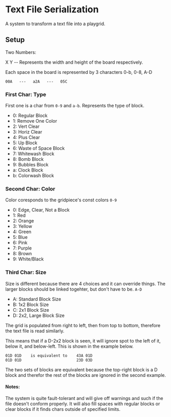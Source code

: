 # Text File Serialization

A system to transform a text file into a playgrid.

## Setup

Two Numbers:

X Y  -- Represents the width and height of the board respectively.

Each space in the board is represented by 3 characters 0-b, 0-8, A-D

`00A   ---   a2A   ---   05C`

###  First Char:  Type

First one is a char from `0-9` and `a-b`.  Represents the type of block.

  *  0:  Regular Block
  *  1:  Remove One Color
  *  2:  Vert Clear
  *  3:  Horiz Clear
  *  4:  Plus Clear
  *  5:  Up Block
  *  6:  Waste of Space Block
  *  7:  Whitewash Block
  *  8:  Bomb Block
  *  9:  Bubbles Block
  *  a:  Clock Block
  *  b:  Colorwash Block


###  Second Char:  Color

Color coresponds to the gridpiece's const colors `0-9`

  *  0:  Edge, Clear, Not a Block
  *  1:  Red
  *  2:  Orange
  *  3:  Yellow
  *  4:  Green
  *  5:  Blue
  *  6:  Pink
  *  7:  Purple
  *  8:  Brown
  *  9:  White/Black


### Third Char:  Size

Size is different because there are 4 choices and it can override things.  The larger blocks should be linked togehter, but don't have to be.  `A-D`

  *  A:  Standard Block Size
  *  B:  1x2 Block Size
  *  C:  2x1 Block Size
  *  D:  2x2, Large Block Size

The grid is populated from right to left, then from top to bottom, therefore the text file is read similarly.

This means that if a D-2x2 block is seen, it will ignore spot to the left of it, below it, and below-left.  This is shown in the example below.

```
01D 01D    is equivalent to    43A 01D
01D 01D                        23D 03D 
```
The two sets of blocks are equivalent because the top-right block is a D block and therefor the rest of the blocks are ignored in the second example.


####  Notes:

The system is quite fault-tolerant and will give off warnings and such if the file doesn't conform properly.  It will also fill spaces with regular blocks or clear blocks if it finds chars outside of specified limits.

